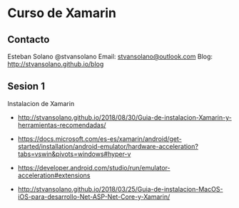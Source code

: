 # Curso de Xamarin

## Contacto
Esteban Solano @stvansolano 
Email: stvansolano@outlook.com 
Blog: http://stvansolano.github.io/blog

## Sesion 1

Instalacion de Xamarin

* http://stvansolano.github.io/2018/08/30/Guia-de-instalacion-Xamarin-y-herramientas-recomendadas/

* https://docs.microsoft.com/es-es/xamarin/android/get-started/installation/android-emulator/hardware-acceleration?tabs=vswin&pivots=windows#hyper-v

* https://developer.android.com/studio/run/emulator-acceleration#extensions

* http://stvansolano.github.io/2018/03/25/Guia-de-instalacion-MacOS-iOS-para-desarrollo-Net-ASP-Net-Core-y-Xamarin/